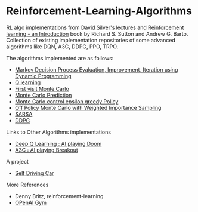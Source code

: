 # Reinforcement-Learning-Algorithms

RL algo implementations from [David Silver's lectures](https://www.youtube.com/watch?v=2pWv7GOvuf0&amp;list=PLqYmG7hTraZDM-OYHWgPebj2MfCFzFObQ) and [Reinforcement learning - an Introduction](https://web.stanford.edu/class/psych209/Readings/SuttonBartoIPRLBook2ndEd.pdf) book by Richard S. Sutton and Andrew G. Barto.
Collection of existing implementation repositories of some advanced algorithms like DQN, A3C, DDPG, PPO, TRPO.


The algorithms implemented are as follows:
* [Markov Decision Process Evaluation, Improvement, Iteration using Dynamic Programming](https://github.com/avani17101/Reinforcement-Learning-Algorithms/blob/master/MDP_OpenAI.ipynb)
* [Q learning](https://github.com/avani17101/Reinforcement-Learning-Algorithms/blob/master/Q_learning.ipynb)
* [First visit Monte Carlo](https://github.com/avani17101/Reinforcement-Learning-Algorithms/blob/master/monte_carlo.ipynb)
* [Monte Carlo Prediction](https://github.com/avani17101/Reinforcement-Learning-Algorithms/blob/master/Monte%20Carlo%20Prediction.ipynb)
* [Monte Carlo control epsilon greedy Policy](https://github.com/avani17101/Reinforcement-Learning-Algorithms/blob/master/Monte%20Carlo%20control%20epsilon%20Greedy%20Policy.ipynb)
* [Off Policy Monte Carlo with Weighted Importance Sampling](https://github.com/avani17101/Reinforcement-Learning-Algorithms/blob/master/Off%20Policy%20Monte%20Carlo%20with%20Weighted%20Importance%20Sampling.ipynb)
* [SARSA](https://github.com/avani17101/Reinforcement-Learning-Algorithms/blob/master/SARSA.ipynb)
* [DDPG](https://github.com/avani17101/Reinforcement-Learning-Algorithms/blob/master/Deep_RL/ddpg%20walker/DDPG.ipynb)


Links to Other Algorithms implementations
* [Deep Q Learning : AI playing Doom](https://github.com/avani17101/AI-playing-Doom-Game)
* [A3C : AI playing Breakout](https://github.com/avani17101/AI-playing-breakout-game)

A project
* [Self Driving Car](https://github.com/avani17101/Self-Driving-car)


More References

* Denny Britz, reinforcement-learning
* [OPenAI Gym](https://gym.openai.com/docs/)


